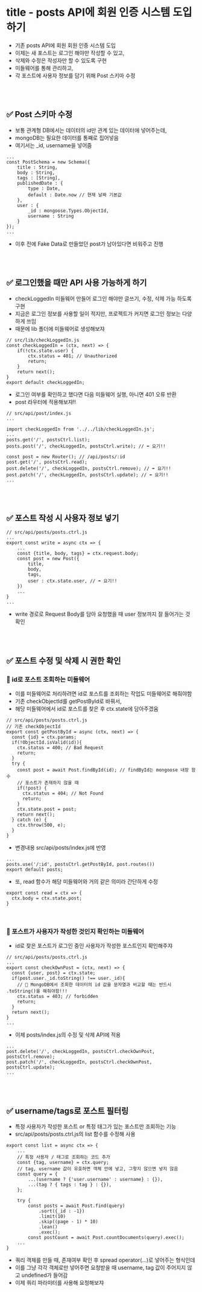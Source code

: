 # title - posts API에 회원 인증 시스템 도입하기
- 기존 posts API에 회원 회원 인증 시스템 도입
- 이제는 새 포스트는 로그인 해야만 작성할 수 있고,
- 삭제와 수정은 작성자만 할 수 있도록 구현
- 미들웨어를 통해 관리하고,
- 각 포스트에 사용자 정보를 담기 위해 Post 스키마 수정

<br>
<br>

## ✅ Post 스키마 수정
- 보통 관계형 DB에서는 데이터의 id만 관계 있는 데이터에 넣어주는데,
- mongoDB는 필요한 데이터를 통째로 집어넣음
- 여기서는 _id, username을 넣어줌
```
...
const PostSchema = new Schema({
    title : String,
    body : String,
    tags : [String],
    publishedDate : {
        type : Date,
        default : Date.now // 현재 날짜 기본값
    },
    user : {
        _id : mongoose.Types.ObjectId,
        username : String
    }
});
...
```
- 이후 전에 Fake Data로 만들었던 post가 남아있다면 비워주고 진행

<br>
<br>

## ✅ 로그인했을 때만 API 사용 가능하게 하기
- checkLoggedIn 미들웨어 만들어 로그인 해야만 글쓰기, 수정, 삭제 가능 하도록 구현
- 지금은 로그인 정보를 사용할 일이 적지만, 프로젝트가 커지면 로그인 정보는 다양하게 쓰임
- 때문에 lib 폴더에 미들웨어로 생성해보쟈
```
// src/lib/checkLoggedIn.js
const checkLoggedIn = (ctx, next) => {
    if(!ctx.state.user) {
        ctx.status = 401; // Unauthorized
        return;
    }
    return next();
}
export default checkLoggedIn;
```
- 로그인 여부를 확인하고 했다면 다음 미들웨어 실행, 아니면 401 오류 반환
- post 라우터에 적용해보쟈!!
```
// src/api/post/index.js
...

import checkLoggedIn from '../../lib/checkLoggedIn.js';
...
posts.get('/', postsCtrl.list);
posts.post('/', checkLoggedIn, postsCtrl.write); // ⬅️ 요기!!

const post = new Router(); // /api/posts/:id
post.get('/', postsCtrl.read);
post.delete('/', checkLoggedIn, postsCtrl.remove); // ⬅️ 요기!!
post.patch('/', checkLoggedIn, postsCtrl.update); // ⬅️ 요기!!
...
```

<br>
<br>

## ✅ 포스트 작성 시 사용자 정보 넣기
```
// src/api/posts/posts.ctrl.js
...
export const write = async ctx => {
    ...
    const {title, body, tags} = ctx.request.body;
    const post = new Post({
        title,
        body,
        tags,
        user : ctx.state.user, // ⬅️ 요기!!
    })
    ...
}
...
```
- write 경로로 Request Body를 담아 요청했을 때 user 정보까지 잘 들어가는 것 확인

<br>
<br>

## ✅ 포스트 수정 및 삭제 시 권한 확인
### 🔸 id로 포스트 조회하는 미들웨어
- 이를 미들웨어로 처리하려면 id로 포스트를 조회하는 작업도 미들웨어로 해줘야함
- 기존 checkObjectId를 getPostById로 바꿔서,
- 해당 미들웨어에서 id로 포스트를 찾은 후 ctx.state에 담아주겠움
```
// src/api/posts/posts.ctrl.js
// 기존 checkObjectId
export const getPostById = async (ctx, next) => {
  const {id} = ctx.params;
  if(!ObjectId.isValid(id)){
    ctx.status = 400; // Bad Request
    return;
  }
  try {
    const post = await Post.findById(id); // findById는 mongoose 내장 함수
    // 포스트가 존재하지 않을 때
    if(!post) {
      ctx.status = 404; // Not Found
      return;
    }
    ctx.state.post = post;
    return next();
  } catch (e) {
    ctx.throw(500, e);
  }
}
```
- 변경내용 src/api/posts/index.js에 반영
```
...
posts.use('/:id', postsCtrl.getPostById, post.routes())
export default posts;
```
- 또, read 함수가 해당 미들웨어와 거의 같은 의미라 간단하게 수정
```
export const read = ctx => {
  ctx.body = ctx.state.post;
}
```
<br>

### 🔸 포스트가 사용자가 작성한 것인지 확인하는 미들웨어
- id로 찾은 포스트가 로그인 중인 사용자가 작성한 포스트인지 확인해주쟈
```
// src/api/posts/posts.ctrl.js
...
export const checkOwnPost = (ctx, next) => {
  const {user, post} = ctx.state;
  if(post.user._id.toString() !== user._id){
    // 🌟 MongoDB에서 조회한 데이터의 id 값을 문자열과 비교할 때는 반드시 .toString()을 해줘야함!!!
    ctx.status = 403; // forbidden
    return;
  }
  return next();
}
...
```
- 이제 posts/index.js의 수정 및 삭제 API에 적용
```
...
post.delete('/', checkLoggedIn, postsCtrl.checkOwnPost, postsCtrl.remove);
post.patch('/', checkLoggedIn, postsCtrl.checkOwnPost, postsCtrl.update);
...
```

<br>
<br>

## ✅ username/tags로 포스트 필터링
- 특정 사용자가 작성한 포스트 or 특정 태그가 있는 포스트만 조회하는 기능
- src/api/posts/posts.ctrl.js의 list 함수를 수정해 사용
```
export const list = async ctx => {
    ...
    // 특정 사용자 / 태그로 조회하는 코드 추가
    const {tag, username} = ctx.query;
    // tag, username 값이 유효하면 객체 안에 넣고, 그렇지 않으면 넣지 않음
    const query = {
        ...(username ? {'user.username' : username} : {}),
        ...(tag ? { tags : tag } : {}),
    };

    try {
        const posts = await Post.find(query)
            .sort({_id : -1})
            .limit(10)
            .skip((page - 1) * 10) 
            .lean()
            .exec();
        const postCount = await Post.countDocuments(query).exec();
    ...
}
```
- 쿼리 객체를 만들 때, 존재여부 확인 후 spread operator(...)로 넣어주는 형식인데
- 이를 그냥 각각 객체로만 넣어주면 요청받을 때 username, tag 값이 주어지지 않고 undefined가 들어감
- 이제 쿼리 파라미터를 사용해 요청해보쟈